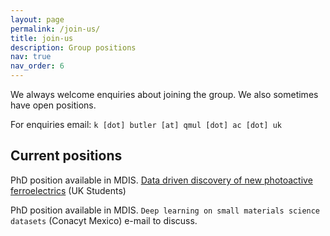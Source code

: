 ```yaml
---
layout: page
permalink: /join-us/
title: join-us
description: Group positions
nav: true
nav_order: 6
---
```


We always welcome enquiries about joining the group. We also sometimes have open positions.

For enquiries email: `k [dot] butler [at] qmul [dot] ac [dot] uk`

## Current positions

PhD position available in MDIS. <a href='https://www.sems.qmul.ac.uk/research/studentships/435/data-driven-discovery-of-new-photoactive-ferroelectrics'>Data driven discovery of new photoactive ferroelectrics</a> (UK Students)

PhD position available in MDIS. `Deep learning on small materials science datasets` (Conacyt Mexico) e-mail to discuss.
